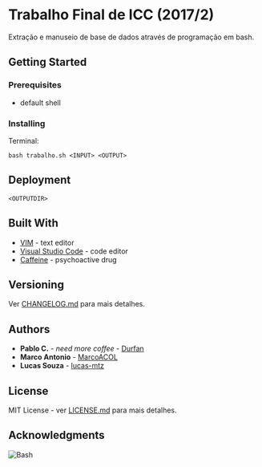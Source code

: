 # Trabalho Final de ICC (2017/2)

Extração e manuseio de base de dados através de programação em bash.

## Getting Started

### Prerequisites

* default shell

### Installing

Terminal:
```
bash trabalho.sh <INPUT> <OUTPUT>
```

## Deployment

```
<OUTPUTDIR>
```

## Built With

* [VIM](http://www.vim.org/) - text editor
* [Visual Studio Code](https://code.visualstudio.com/) - code editor
* [Caffeine](https://en.wikipedia.org/wiki/Caffeine) - psychoactive drug

## Versioning

Ver [CHANGELOG.md](CHANGELOG.md) para mais detalhes.

## Authors

* **Pablo C.** - *need more coffee* - [Durfan](https://github.com/Durfan)
* **Marco Antonio** - [MarcoACOL](https://github.com/MarcoACOL)
* **Lucas Souza** - [lucas-mtz](https://github.com/lucas-mtz)

## License

MIT License - ver [LICENSE.md](LICENSE.md) para mais detalhes.

## Acknowledgments

![Bash](https://i.imgur.com/jl6o3s6.png)
